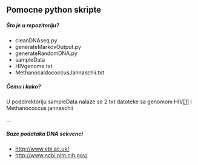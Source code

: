Pomocne python skripte
---


##### Što je u repozitoriju?
+ cleanDNAseq.py
+ generateMarkovOutput.py
+ generateRandomDNA.py
+ sampleData
 + HIVgenome.txt
 + MethanocaldococcusJannaschii.txt 


##### Čemu i kako?

U poddirektoriju sampleData nalaze se 2 txt datoteke sa  genomom HIV[[1]](http://www.ncbi.nlm.nih.gov/nuccore/9629357?report=fasta) i Methanococcus jannaschii

...







##### Baze podataka DNA sekvenci
+ http://www.ebi.ac.uk/
+ http://www.ncbi.nlm.nih.gov/
